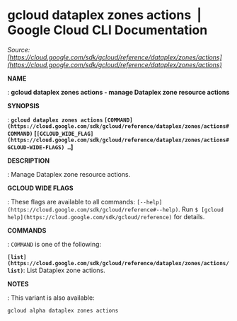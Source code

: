 # gcloud dataplex zones actions  |  Google Cloud CLI Documentation

*Source: [https://cloud.google.com/sdk/gcloud/reference/dataplex/zones/actions](https://cloud.google.com/sdk/gcloud/reference/dataplex/zones/actions)*

**NAME**

: **gcloud dataplex zones actions - manage Dataplex zone resource actions**

**SYNOPSIS**

: **`gcloud dataplex zones actions` `[COMMAND](https://cloud.google.com/sdk/gcloud/reference/dataplex/zones/actions#COMMAND)` [`[GCLOUD_WIDE_FLAG](https://cloud.google.com/sdk/gcloud/reference/dataplex/zones/actions#GCLOUD-WIDE-FLAGS) …`]**

**DESCRIPTION**

: Manage Dataplex zone resource actions.

**GCLOUD WIDE FLAGS**

: These flags are available to all commands: `[--help](https://cloud.google.com/sdk/gcloud/reference#--help)`.
Run `$ [gcloud help](https://cloud.google.com/sdk/gcloud/reference)` for details.

**COMMANDS**

: ``COMMAND`` is one of the following:

**`[list](https://cloud.google.com/sdk/gcloud/reference/dataplex/zones/actions/list)`**:
List Dataplex zone actions.

**NOTES**

: This variant is also available:

```
gcloud alpha dataplex zones actions
```